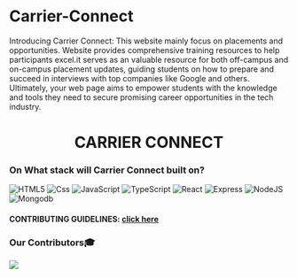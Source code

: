 # Carrier-Connect
Introducing Carrier Connect: This website mainly focus on placements and opportunities. Website provides comprehensive training resources to help participants excel.it serves as an valuable resource for both off-campus and on-campus placement updates, guiding students on how to prepare and succeed in interviews with top companies like Google and others. Ultimately, your web page aims to empower students with the knowledge and tools they need to secure promising career opportunities in the tech industry.
<div align="center">
<h1>CARRIER CONNECT</h1>
</div>

### On What stack will Carrier Connect built on?
![HTML5](https://img.shields.io/badge/html5-%23E34F26.svg?style=for-the-badge&logo=html5&logoColor=white)
![Css](https://img.shields.io/badge/Css-%23ff69b4.svg?style=for-the-badge&logo=Css&logoColor=white)
![JavaScript](https://img.shields.io/badge/javascript-%23323330.svg?style=for-the-badge&logo=javascript&logoColor=%23F7DF1E)
![TypeScript](https://img.shields.io/badge/TypeScript-%230073ec.svg?style=for-the-badge&logo=TypeScript&logoColor=white)
![React](https://img.shields.io/badge/React-%2376c7ff.svg?style=for-the-badge&logo=React&logoColor=white)
![Express](https://img.shields.io/badge/Express-%23ff0000.svg?style=for-the-badge&logo=Express&logoColor=white)
![NodeJS](https://img.shields.io/badge/node.js-6DA55F?style=for-the-badge&logo=node.js&logoColor=white)
![Mongodb](https://img.shields.io/badge/Mongodb-%2347A248.svg?style=for-the-badge&logo=Mongodb&logoColor=white)

#### CONTRIBUTING GUIDELINES: [click here](./CONTRIBUTING.md)
### Our Contributors🎓
<a href="https://github.com/Malleboina-Paramesh/Carrier-Connect/graphs/contributors">
    <img src="https://contrib.rocks/image?repo=Malleboina-Paramesh/Carrier-Connect" />
</a>

